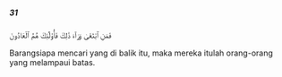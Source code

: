 ##### 31

<span class="ayah">فَمَنِ ٱبْتَغَىٰ وَرَآءَ ذَٰلِكَ فَأُو۟لَٰٓئِكَ هُمُ ٱلْعَادُونَ</span>

<span class="ayah_translation">Barangsiapa mencari yang di balik itu, maka mereka itulah orang-orang yang melampaui batas.</span>

